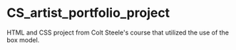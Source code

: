 # CS_artist_portfolio_project
HTML and CSS project from Colt Steele's course that utilized the use of the box model.
